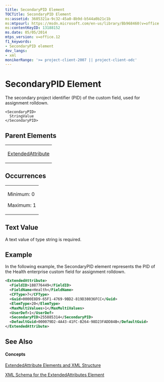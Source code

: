 ```yaml
---
title: SecondaryPID Element
TOCTitle: SecondaryPID Element
ms:assetid: 3605321a-9c32-45a0-8b9d-b544a0b21c1b
ms:mtpsurl: https://msdn.microsoft.com/en-us/library/Bb968460(v=office.12)
ms:contentKeyID: 13188152
ms.date: 05/05/2014
mtps_version: v=office.12
f1_keywords:
- SecondaryPID element
dev_langs:
- xml
monikerRange: '>= project-client-2007 || project-client-odc'
---
```


# SecondaryPID Element




The secondary project identifier (PID) of the custom field, used for assignment rolldown.

    <SecondaryPID>
      StringValue
    </SecondaryPID>

## Parent Elements

<table>
<colgroup>
<col style="width: 100%" />
</colgroup>
<tbody>
<tr class="odd">
<td><p><a href="extendedattribute-element.md">ExtendedAttribute</a></p></td>
</tr>
</tbody>
</table>

## Occurrences

<table>
<colgroup>
<col style="width: 100%" />
</colgroup>
<tbody>
<tr class="odd">
<td><p>Minimum: 0</p>
<p>Maximum: 1</p></td>
</tr>
</tbody>
</table>

## Text Value

A text value of type string is required.

## Example

In the following example, the SecondaryPID element represents the PID of the Health enterprise custom field for assignment rolldown.

``` xml
<ExtendedAttribute>
  <FieldID>188776449</FieldID>
  <FieldName>Health</FieldName>
  <CFType>7</CFType>
  <Guid>0000E8D9-65F1-4769-9BD2-819D38036FCC</Guid>
  <ElemType>20</ElemType>
  <MaxMultiValues>1</MaxMultiValues>
  <UserDef>1</UserDef>
  <SecondaryPID>255885314</SecondaryPID>
  <DefaultGuid>000079D2-4A43-41FC-B264-98D23FADD84B</DefaultGuid>
</ExtendedAttribute>
```

## See Also

#### Concepts

[ExtendedAttribute Elements and XML Structure](extendedattribute-elements-and-xml-structure.md)

[XML Schema for the ExtendedAttributes Element](xml-schema-for-the-extendedattributes-element.md)

